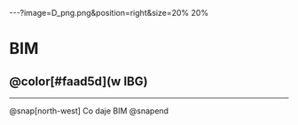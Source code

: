 ---?image=D_png.png&position=right&size=20% 20%
# BIM
## @color[#faad5d](w IBG)

---
@snap[north-west]
Co daje BIM
@snapend

<canvas data-chart="line">
<!-- 
{
 "data": {
  "labels": ["Proj. wstępny","Koncepcja","Proj. budowlany","Projekt wykonawczy","Budowa"],
  "datasets": [
   {
    "data":[65,59,80,81,56],
    "label":"My first dataset")"
   },
   {
    "data":[28,48,40,19,86],
    "label":"My second dataset","backgroundColor":"rgba(220,120,120,.8)"
   }
  ]
 }, 
 "options": { "responsive": "true" }
}
-->
</canvas>

